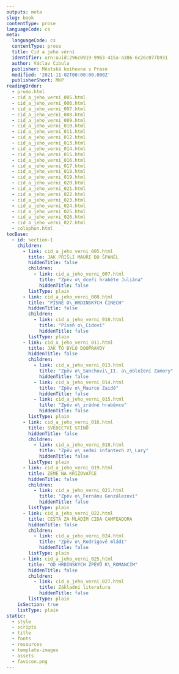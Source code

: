 ```yaml
---
outputs: meta
slug: book
contentType: prose
languageCode: cs
meta:
  languageCode: cs
  contentType: prose
  title: Cid a jeho věrní
  identifier: urn:uuid:296c0919-9963-415a-a386-6c26c077b931
  author: Václav Cibula
  publisher: Městská knihovna v Praze
  modified: '2021-11-02T00:00:00.000Z'
  publisherShort: MKP
readingOrder:
  - promo.html
  - cid_a_jeho_verni_005.html
  - cid_a_jeho_verni_006.html
  - cid_a_jeho_verni_007.html
  - cid_a_jeho_verni_008.html
  - cid_a_jeho_verni_009.html
  - cid_a_jeho_verni_010.html
  - cid_a_jeho_verni_011.html
  - cid_a_jeho_verni_012.html
  - cid_a_jeho_verni_013.html
  - cid_a_jeho_verni_014.html
  - cid_a_jeho_verni_015.html
  - cid_a_jeho_verni_016.html
  - cid_a_jeho_verni_017.html
  - cid_a_jeho_verni_018.html
  - cid_a_jeho_verni_019.html
  - cid_a_jeho_verni_020.html
  - cid_a_jeho_verni_021.html
  - cid_a_jeho_verni_022.html
  - cid_a_jeho_verni_023.html
  - cid_a_jeho_verni_024.html
  - cid_a_jeho_verni_025.html
  - cid_a_jeho_verni_026.html
  - cid_a_jeho_verni_027.html
  - colophon.html
tocBase:
  - id: section-1
    children:
      - link: cid_a_jeho_verni_005.html
        title: JAK PŘIŠLI MAUŘI DO ŠPANĚL
        hiddenTitle: false
        children:
          - link: cid_a_jeho_verni_007.html
            title: "Zpěv o\_dceři hraběte Juliána"
            hiddenTitle: false
        listType: plain
      - link: cid_a_jeho_verni_008.html
        title: "PÍSNĚ O\_HRDINSKÝCH ČINECH"
        hiddenTitle: false
        children:
          - link: cid_a_jeho_verni_010.html
            title: "Píseň o\_Cidovi"
            hiddenTitle: false
        listType: plain
      - link: cid_a_jeho_verni_011.html
        title: JAK TO BYLO DOOPRAVDY
        hiddenTitle: false
        children:
          - link: cid_a_jeho_verni_013.html
            title: "Zpěv o\_Sanchovi\_II. a\_obležení Zamory"
            hiddenTitle: false
          - link: cid_a_jeho_verni_014.html
            title: "Zpěv o\_Maurce Zaidě"
            hiddenTitle: false
          - link: cid_a_jeho_verni_015.html
            title: "Zpěv o\_zrádné hraběnce"
            hiddenTitle: false
        listType: plain
      - link: cid_a_jeho_verni_016.html
        title: SVĚDECTVÍ STÍNŮ
        hiddenTitle: false
        children:
          - link: cid_a_jeho_verni_018.html
            title: "Zpěv o\_sedmi infantech z\_Lary"
            hiddenTitle: false
        listType: plain
      - link: cid_a_jeho_verni_019.html
        title: ZEMĚ NA KŘIŽOVATCE
        hiddenTitle: false
        children:
          - link: cid_a_jeho_verni_021.html
            title: "Zpěv o\_Fernánu Gonzálezovi"
            hiddenTitle: false
        listType: plain
      - link: cid_a_jeho_verni_022.html
        title: CESTA ZA MLÁDÍM CIDA CAMPEADORA
        hiddenTitle: false
        children:
          - link: cid_a_jeho_verni_024.html
            title: "Zpěv o\_Rodrigově mládí"
            hiddenTitle: false
        listType: plain
      - link: cid_a_jeho_verni_025.html
        title: "OD HRDINSKÝCH ZPĚVŮ K\_ROMANCÍM"
        hiddenTitle: false
        children:
          - link: cid_a_jeho_verni_027.html
            title: Základní literatura
            hiddenTitle: false
        listType: plain
    isSection: true
    listType: plain
static:
  - style
  - scripts
  - title
  - fonts
  - resources
  - template-images
  - assets
  - favicon.png
---
```

